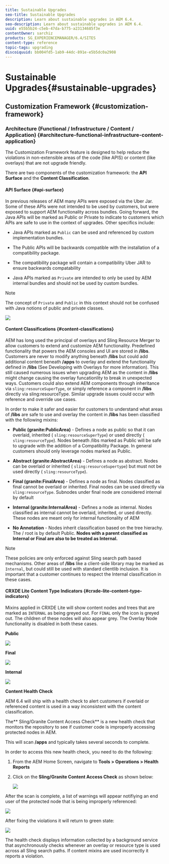 ```yaml
---
title: Sustainable Upgrades
seo-title: Sustainable Upgrades
description: Learn about sustainable upgrades in AEM 6.4.
seo-description: Learn about sustainable upgrades in AEM 6.4.
uuid: e55b5b24-c5eb-47da-b775-a23134685f3e
contentOwner: sarchiz
products: SG_EXPERIENCEMANAGER/6.4/SITES
content-type: reference
topic-tags: upgrading
discoiquuid: bb004fd5-1ab9-44dc-891e-e5b5dc0a2908
---
```


# Sustainable Upgrades{#sustainable-upgrades}

## Customization Framework {#customization-framework}

### Architecture (Functional / Infrastructure / Content / Application)  {#architecture-functional-infrastructure-content-application}

The Customization Framework feature is designed to help reduce the violations in non-extensible areas of the code (like APIS) or content (like overlays) that are not upgrade friendly.

There are two components of the customization framework: the **API Surface** and the **Content Classification**.

#### API Surface {#api-surface}

In previous releases of AEM many APIs were exposed via the Uber Jar. Some of these APIs were not intended to be used by customers, but were exposed to support AEM functionality across bundles. Going forward, the Java APIs will be marked as Public or Private to indicate to customers which APIs are safe to use in the context of upgrades. Other specifics include:

* Java APIs marked as `Public` can be used and referenced by custom implementation bundles.  

* The Public APIs will be backwards compatible with the installation of a compatibility package.  
* The compatibility package will contain a compatibility Uber JAR to ensure backwards compatability  
* Java APIs marked as `Private` are intended to only be used by AEM internal bundles and should not be used by custom bundles.

>[!NOTE]
>
>The concept of `Private` and `Public` in this context should not be confused with Java notions of public and private classes.

![](assets/image2018-2-12_23-52-48.png) 

#### Content Classifications {#content-classifications}

AEM has long used the principal of overlays and Sling Resource Merger to allow customers to extend and customize AEM functionality. Predefined functionality that powers the AEM consoles and UI are stored in **/libs**. Customers are never to modify anything beneath **/libs** but could add additional content beneath **/apps** to overlay and extend the functionality defined in **/libs** (See Developing with Overlays for more information). This still caused numerous issues when upgrading AEM as the content in **/libs** might change causing the overlay funcationlity to break in unexpected ways. Customers could also extend AEM components through inheritance via `sling:resourceSuperType`, or simply reference a component in **/libs** directly via sling:resourceType. Similar upgrade issues could occur with reference and override use cases.

In order to make it safer and easier for customers to understand what areas of **/libs** are safe to use and overlay the content in **/libs** has been classified with the following mixins:

* **Public (granite:PublicArea)** - Defines a node as public so that it can overlaid, inherited ( `sling:resourceSuperType`) or used directly ( `sling:resourceType`). Nodes beneath /libs marked as Public will be safe to upgrade with the addition of a Compatibility Package. In general customers should only leverage nodes marked as Public.  

* **Abstract (granite:AbstractArea)** - Defines a node as abstract. Nodes can be overlaid or inherited ( `sling:resourceSupertype`) but must not be used directly ( `sling:resourceType`).  

* **Final (granite:FinalArea)** - Defines a node as final. Nodes classified as final cannot be overlaid or inherited. Final nodes can be used directly via `sling:resourceType`. Subnodes under final node are considered internal by default  

* **Internal (granite:InternalArea)** - Defines a node as internal. Nodes classified as internal cannot be overlaid, inherited, or used directly. These nodes are meant only for internal functionality of AEM  

* **No Annotation** - Nodes inherit classification based on the tree hierachy. The / root is by default Public. **Nodes with a parent classified as Internal or Final are also to be treated as Internal.**

>[!NOTE]
>
>These policies are only enforced against Sling search path based mechanisms. Other areas of **/libs** like a client-side library may be marked as `Internal`, but could still be used with standard clientlib inclusion. It is important that a customer continues to respect the Internal classification in these cases.

#### CRXDE Lite Content Type Indicators {#crxde-lite-content-type-indicators}

Mixins applied in CRXDE Lite will show content nodes and trees that are marked as `INTERNAL` as being greyed out. For `FINAL` only the icon is greyed out. The children of these nodes will also appear grey. The Overlay Node functionality is disabled in both these cases.

**Public**

![](assets/image2018-2-8_23-34-5.png)

**Final**

![](assets/image2018-2-8_23-34-56.png)

**Internal**

![](assets/image2018-2-8_23-38-23.png)

**Content Health Check**

AEM 6.4 will ship with a health check to alert customers if overlaid or referenced content is used in a way inconsistent with the content classification.

The** Sling/Granite Content Access Check** is a new health check that monitors the repository to see if customer code is improperly accessing protected nodes in AEM.

This will scan **/apps** and typically takes several seconds to complete.

In order to access this new health check, you need to do the following:

1. From the AEM Home Screen, navigate to **Tools &gt; Operations &gt; Health Reports**
1. Click on the **Sling/Granite Content Access Check** as shown below:

   ![](assets/screen_shot_2017-12-14at55648pm.png)

After the scan is complete, a list of warnings will appear notifiying an end user of the protected node that is being improperly referenced:

![](assets/screenshot-2018-2-5healthreports.png)

After fixing the violations it will return to green state:

![](assets/screenshot-2018-2-5healthreports-violations.png)

The health check displays information collected by a background service that asynchronously checks whenever an overlay or resource type is used across all Sling search paths. If content mixins are used incorrectly it reports a violation.
